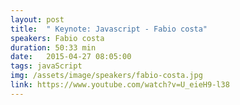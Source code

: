 ```yaml
---
layout: post
title:  " Keynote: Javascript - Fabio costa"
speakers: Fabio costa
duration: 50:33 min
date:   2015-04-27 08:05:00
tags: javaScript
img: /assets/image/speakers/fabio-costa.jpg
link: https://www.youtube.com/watch?v=U_eieH9-l38
---
```

